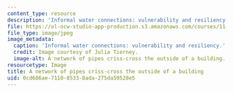 ```yaml
---
content_type: resource
description: 'Informal water connections: vulnerability and resiliency. MIT Student'
file: https://ol-ocw-studio-app-production.s3.amazonaws.com/courses/11-941-urban-climate-adaptation-spring-2011/0cd686ae711085338ada275da59528e5_pipes1.jpg
file_type: image/jpeg
image_metadata:
  caption: 'Informal water connections: vulnerability and resiliency.'
  credit: Image courtesy of Julia Tierney.
  image-alt: A network of pipes criss-cross the outside of a building.
resourcetype: Image
title: A network of pipes criss-cross the outside of a building
uid: 0cd686ae-7110-8533-8ada-275da59528e5
---
```


